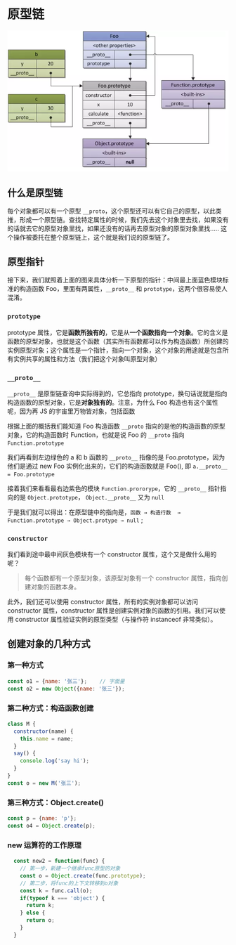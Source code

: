 # 原型链

![原型链](../images/proto.png)

## 什么是原型链

每个对象都可以有一个原型 `__proto`，这个原型还可以有它自己的原型，以此类推，形成一个原型链。查找特定属性的时候，我们先去这个对象里去找，如果没有的话就去它的原型对象里找，如果还没有的话再去原型对象的原型对象里找..... 这个操作被委托在整个原型链上，这个就是我们说的原型链了。

## 原型指针

接下来，我们就照着上面的图来具体分析一下原型的指针：中间最上面蓝色模块标准的构造函数 Foo，里面有两属性，`__proto__` 和 `prototype`，这两个很容易使人混淆。

### `prototype`

prototype 属性，它是**函数所独有的**，它是从**一个函数指向一个对象**。它的含义是函数的原型对象，也就是这个函数（其实所有函数都可以作为构造函数）所创建的实例原型对象；这个属性是一个指针，指向一个对象，这个对象的用途就是包含所有实例共享的属性和方法（我们把这个对象叫原型对象）

### `__proto__`

`__proto__` 是原型链查询中实际得到的，它总指向 prototype，换句话说就是指向构造函数的原型对象，它是**对象独有的**。注意，为什么 Foo 构造也有这个属性呢，因为再 JS 的宇宙里万物皆对象，包括函数

根据上面的概括我们能知道 Foo 构造函数 `__proto` 指向的是他的构造函数的原型对象，它的构造函数时 Function，也就是说 Foo 的 `__proto` 指向 `Function.prototype`

我们再看到左边绿色的 a 和 b 函数的 `__proto__` 指像的是 Foo.prototype，因为他们是通过 new Foo 实例化出来的，它们的构造函数就是 Foo(), 即 `a.__proto__ = Foo.prototype`

接着我们来看看最右边紫色的模块 `Function.prororype`，它的 `__proto__` 指针指向的是 `Object.prototype`， `Object.__proto__` 又为 `null`

于是我们就可以得出：在原型链中的指向是，`函数 → 构造行数  → Function.prototype → Object.protype → null` ;

### `constructor`

我们看到途中最中间灰色模块有一个 constructor 属性，这个又是做什么用的呢？

> 每个函数都有一个原型对象，该原型对象有一个 constructor 属性，指向创建对象的函数本身。

此外，我们还可以使用 constructor 属性，所有的实例对象都可以访问 constructor 属性，constructor 属性是创建实例对象的函数的引用。我们可以使用 constructor 属性验证实例的原型类型（与操作符 instanceof 非常类似）。


## 创建对象的几种方式

### 第一种方式

```js
const o1 = {name: '张三'};    // 字面量
const o2 = new Object({name: '张三'});
```

### 第二种方式：构造函数创建

```js
class M {
  constructor(name) {
    this.name = name;
  }
  say() {
    console.log('say hi');
  }
}
const o = new M('张三');
```

### 第三种方式：Object.create()

```js
const p = {name: 'p'};
const o4 = Object.create(p);
```

### new 运算符的工作原理

```js
  const new2 = function(func) {
    // 第一步，新建一个继承func原型的对象
    const o = Object.create(func.prototype);
    // 第二步，将func的上下文转移到o对象
    const k = func.call(o);
    if(typeof k === 'object') {
      return k;
    } else {
      return o;
    }
  }
```

